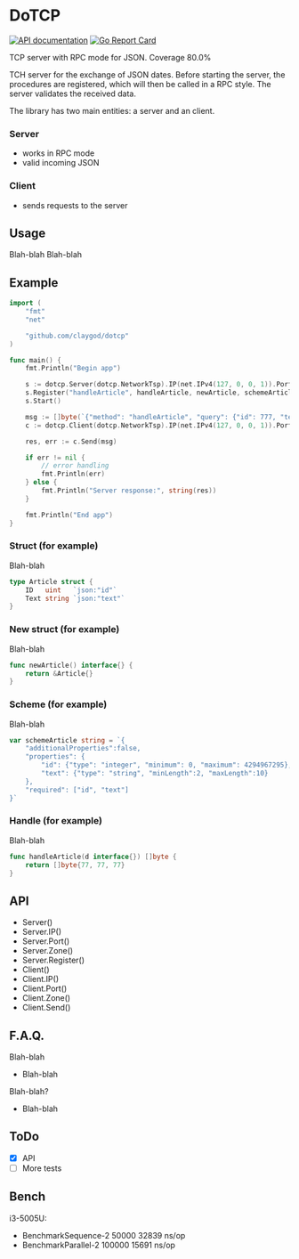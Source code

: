 # DoTCP

[![API documentation](https://godoc.org/github.com/claygod/dotcp?status.svg)](https://godoc.org/github.com/claygod/dotcp)
[![Go Report Card](https://goreportcard.com/badge/github.com/claygod/dotcp)](https://goreportcard.com/report/github.com/claygod/dotcp)

TCP server with RPC mode for JSON. Coverage 80.0%

TCH server for the exchange of JSON dates. Before starting the server, the procedures are registered, which will then be called in a RPC style. The server validates the received data.

The library has two main entities: a server and an client.

### Server

- works in RPC mode
- valid incoming JSON

### Client

- sends requests to the server

## Usage

Blah-blah Blah-blah

## Example

```go
import (
	"fmt"
	"net"

	"github.com/claygod/dotcp"
)

func main() {
	fmt.Println("Begin app")

	s := dotcp.Server(dotcp.NetworkTsp).IP(net.IPv4(127, 0, 0, 1)).Port(9999)
	s.Register("handleArticle", handleArticle, newArticle, schemeArticle)
	s.Start()

	msg := []byte(`{"method": "handleArticle", "query": {"id": 777, "text": "Hello world!"}}`)
	c := dotcp.Client(dotcp.NetworkTsp).IP(net.IPv4(127, 0, 0, 1)).Port(9999)

	res, err := c.Send(msg)

	if err != nil {
		// error handling
		fmt.Println(err)
	} else {
		fmt.Println("Server response:", string(res))
	}

	fmt.Println("End app")
}
```	

### Struct (for example)

Blah-blah

```go
type Article struct {
	ID   uint   `json:"id"`
	Text string `json:"text"`
}
```	

### New struct (for example)

Blah-blah

```go
func newArticle() interface{} {
	return &Article{}
}
```

### Scheme (for example)

Blah-blah

```go
var schemeArticle string = `{
	"additionalProperties":false,
	"properties": {
		"id": {"type": "integer", "minimum": 0, "maximum": 4294967295},
		"text": {"type": "string", "minLength":2, "maxLength":10}
	},
	"required": ["id", "text"]
}`
```

### Handle (for example)

Blah-blah

```go
func handleArticle(d interface{}) []byte {
	return []byte{77, 77, 77}
}
```



## API

- Server()
- Server.IP()
- Server.Port()
- Server.Zone()
- Server.Register()
- Client()
- Client.IP()
- Client.Port()
- Client.Zone()
- Client.Send()

## F.A.Q.

Blah-blah
- Blah-blah

Blah-blah?
- Blah-blah

## ToDo

- [x] API
- [ ] More tests

## Bench

i3-5005U:

- BenchmarkSequence-2   	   50000	     32839 ns/op
- BenchmarkParallel-2   	  100000	     15691 ns/op
